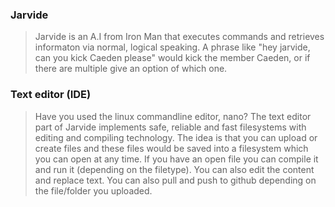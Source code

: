 ### **Jarvide**
> Jarvide is an A.I from Iron Man that executes commands and retrieves informaton via normal, logical speaking. A phrase like "hey jarvide, can you kick Caeden please" would kick the member Caeden, or if there are multiple give an option of which one.


### **Text editor (IDE)**
> Have you used the linux commandline editor, nano? The text editor part of Jarvide implements safe, reliable and fast filesystems with editing and compiling technology. The idea is that you can upload or create files and these files would be saved into a filesystem which you can open at any time. If you have an open file you can compile it and run it (depending on the filetype). You can also edit the content and replace text. You can also pull and push to github depending on the file/folder you uploaded.
